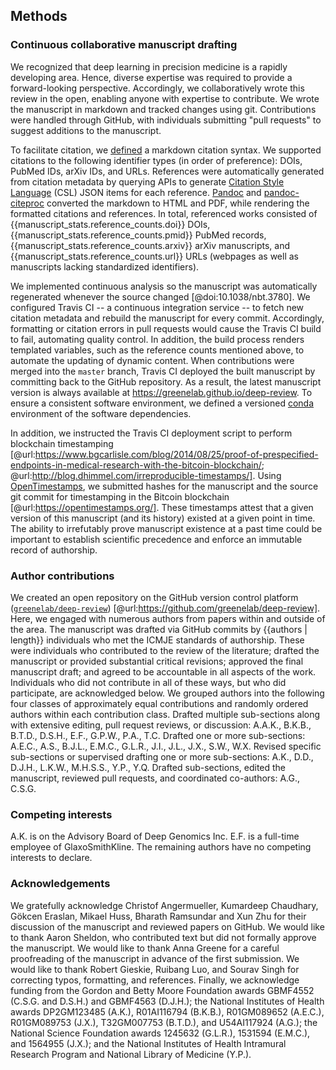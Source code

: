 ## Methods

### Continuous collaborative manuscript drafting

We recognized that deep learning in precision medicine is a rapidly developing area.
Hence, diverse expertise was required to provide a forward-looking perspective.
Accordingly, we collaboratively wrote this review in the open, enabling anyone with expertise to contribute.
We wrote the manuscript in markdown and tracked changes using git.
Contributions were handled through GitHub, with individuals submitting "pull requests" to suggest additions to the manuscript.

To facilitate citation, we [defined](https://github.com/greenelab/deep-review/blob/master/CONTRIBUTING.md#markdown) a markdown citation syntax.
We supported citations to the following identifier types (in order of preference): DOIs, PubMed IDs, arXiv IDs, and URLs.
References were automatically generated from citation metadata by querying APIs to generate [Citation Style Language](http://citationstyles.org/) (CSL) JSON items for each reference.
[Pandoc](http://pandoc.org/) and [pandoc-citeproc](https://github.com/jgm/pandoc-citeproc) converted the markdown to HTML and PDF, while rendering the formatted citations and references.
In total, referenced works consisted of {{manuscript_stats.reference_counts.doi}} DOIs, {{manuscript_stats.reference_counts.pmid}} PubMed records, {{manuscript_stats.reference_counts.arxiv}} arXiv manuscripts, and {{manuscript_stats.reference_counts.url}} URLs (webpages as well as manuscripts lacking standardized identifiers).

We implemented continuous analysis so the manuscript was automatically regenerated whenever the source changed [@doi:10.1038/nbt.3780].
We configured Travis CI -- a continuous integration service -- to fetch new citation metadata and rebuild the manuscript for every commit.
Accordingly, formatting or citation errors in pull requests would cause the Travis CI build to fail, automating quality control.
In addition, the build process renders templated variables, such as the reference counts mentioned above, to automate the updating of dynamic content.
When contributions were merged into the `master` branch, Travis CI deployed the built manuscript by committing back to the GitHub repository.
As a result, the latest manuscript version is always available at https://greenelab.github.io/deep-review.
To ensure a consistent software environment, we defined a versioned [conda](https://conda.io) environment of the software dependencies.

In addition, we instructed the Travis CI deployment script to perform blockchain timestamping [@url:https://www.bgcarlisle.com/blog/2014/08/25/proof-of-prespecified-endpoints-in-medical-research-with-the-bitcoin-blockchain/; @url:http://blog.dhimmel.com/irreproducible-timestamps/].
Using [OpenTimestamps](https://opentimestamps.org/), we submitted hashes for the manuscript and the source git commit for timestamping in the Bitcoin blockchain [@url:https://opentimestamps.org/].
These timestamps attest that a given version of this manuscript (and its history) existed at a given point in time.
The ability to irrefutably prove manuscript existence at a past time could be important to establish scientific precedence and enforce an immutable record of authorship.

### Author contributions

We created an open repository on the GitHub version control platform ([`greenelab/deep-review`](https://github.com/greenelab/deep-review)) [@url:https://github.com/greenelab/deep-review].
Here, we engaged with numerous authors from papers within and outside of the area.
The manuscript was drafted via GitHub commits by {{authors | length}} individuals who met the ICMJE standards of authorship.
These were individuals who contributed to the review of the literature;
drafted the manuscript or provided substantial critical revisions;
approved the final manuscript draft; and agreed to be accountable in all aspects of the work.
Individuals who did not contribute in all of these ways, but who did participate, are acknowledged below.
We grouped authors into the following four classes of approximately equal contributions and randomly ordered authors within each contribution class.
Drafted multiple sub-sections along with extensive editing, pull request reviews, or discussion: A.A.K., B.K.B., B.T.D., D.S.H., E.F., G.P.W., P.A., T.C.
Drafted one or more sub-sections: A.E.C., A.S., B.J.L., E.M.C., G.L.R., J.I., J.L., J.X., S.W., W.X.
Revised specific sub-sections or supervised drafting one or more sub-sections: A.K., D.D., D.J.H., L.K.W., M.H.S.S., Y.P., Y.Q.
Drafted sub-sections, edited the manuscript, reviewed pull requests, and coordinated co-authors: A.G., C.S.G.

### Competing interests

A.K. is on the Advisory Board of Deep Genomics Inc.
E.F. is a full-time employee of GlaxoSmithKline.
The remaining authors have no competing interests to declare.

### Acknowledgements

We gratefully acknowledge Christof Angermueller, Kumardeep Chaudhary, Gökcen Eraslan, Mikael Huss, Bharath Ramsundar and Xun Zhu for their discussion of the manuscript and reviewed papers on GitHub.
We would like to thank Aaron Sheldon, who contributed text but did not formally approve the manuscript.
We would like to thank Anna Greene for a careful proofreading of the manuscript in advance of the first submission.
We would like to thank Robert Gieskie, Ruibang Luo, and Sourav Singh for correcting typos, formatting, and references.
Finally, we acknowledge funding from the Gordon and Betty Moore Foundation awards GBMF4552 (C.S.G. and D.S.H.) and GBMF4563 (D.J.H.);
the National Institutes of Health awards DP2GM123485 (A.K.), R01AI116794 (B.K.B.), R01GM089652 (A.E.C.), R01GM089753 (J.X.), T32GM007753 (B.T.D.), and U54AI117924 (A.G.);
the National Science Foundation awards 1245632 (G.L.R.), 1531594 (E.M.C.), and 1564955 (J.X.);
and the National Institutes of Health Intramural Research Program and National Library of Medicine (Y.P.).

